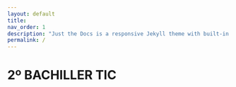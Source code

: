 ```yaml
---
layout: default
title:
nav_order: 1
description: "Just the Docs is a responsive Jekyll theme with built-in search that is easily customizable and hosted on GitHub Pages."
permalink: /
---
```


# 2º BACHILLER TIC
